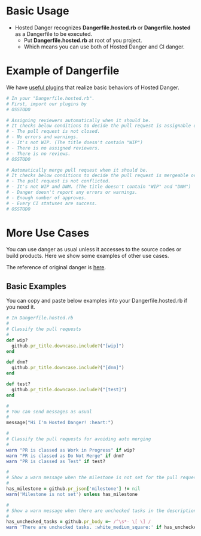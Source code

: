 # Basic Usage
- Hosted Danger recognizes **Dangerfile.hosted.rb** or **Dangerfile.hosted** as a Dangerfile to be executed.
  - Put **Dangerfile.hosted.rb** at root of you project.
  - Which means you can use both of Hosted Danger and CI danger.

# Example of Dangerfile

We have [useful plugins](/dangerfile) that realize basic behaviors of Hosted Danger.

```ruby
# In your "Dangerfile.hosted.rb".
# First, import our plugins by
# OSSTODO

# Assigning reviewers automatically when it should be.
# It checks below conditions to decide the pull request is assignable or not.
# - The pull request is not closed.
# - No errors and warnings.
# - It's not WIP. (The title doesn't contain "WIP")
# - There is no assigned reviewers.
# - There is no reviews.
# OSSTODO

# Automatically merge pull request when it should be.
# It checks below conditions to decide the pull request is mergeable or not.
# - The pull request is not conflicted.
# - It's not WIP and DNM. (The title doesn't contain "WIP" and "DNM")
# - Danger doesn't report any errors or warnings.
# - Enough number of approves.
# - Every CI statuses are success.
# OSSTODO
```

# More Use Cases

You can use danger as usual unless it accesses to the source codes or build products.
Here we show some examples of other use cases.

The reference of original danger is [here](https://danger.systems/reference.html).

## Basic Examples
You can copy and paste below examples into your Dangerfile.hosted.rb if you need it.

```ruby
# In Dangerfile.hosted.rb
#
# Classify the pull requests
#
def wip?
  github.pr_title.downcase.include?("[wip]")
end

def dnm?
  github.pr_title.downcase.include?("[dnm]")
end

def test?
  github.pr_title.downcase.include?("[test]")
end

#
# You can send messages as usual
#
message("Hi I'm Hosted Danger! :heart:")

#
# Classify the pull requests for avoiding auto merging
#
warn "PR is classed as Work in Progress" if wip?
warn "PR is classed as Do Not Merge" if dnm?
warn "PR is classed as Test" if test?

#
# Show a warn message when the milestone is not set for the pull request
#
has_milestone = github.pr_json['milestone'] != nil
warn('Milestone is not set') unless has_milestone

#
# Show a warn message when there are unchecked tasks in the description
#
has_unchecked_tasks = github.pr_body =~ /^\s*- \[ \] /
warn 'There are unchecked tasks. :white_medium_square:' if has_unchecked_tasks
```
